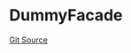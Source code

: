 # DummyFacade
[Git Source](https://github.com/metacontract/mc/blob/20ed737f21a46d89afffe1322a75b1ecfcacff9a/src/devkit/test/dummy/DummyFacade.sol)


